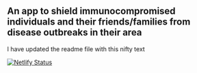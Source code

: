 ## An app to shield immunocompromised individuals and their friends/families from disease outbreaks in their area
I have updated the readme file with  this nifty text

[![Netlify Status](https://api.netlify.com/api/v1/badges/e4164826-d7c8-4eb0-99af-db8ca4c78f6b/deploy-status)](https://app.netlify.com/sites/outbreakfinder/deploys)